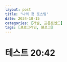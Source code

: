 ```yaml
---
layout: post
title: "나의 첫 포스팅"
date: 2024-10-15
categories: [개발, 프론트엔드]
tags: [프로그래밍, 블로그]
---
```


# 테스트 20:42
